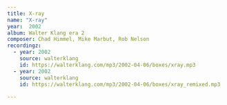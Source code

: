 ```yaml
---
title: X-ray
name: "X-ray"
year:  2002
album: Walter Klang era 2
composer: Chad Himmel, Mike Marbut, Rob Nelson
recordingz:
  - year: 2002
    source: walterklang
    id: https://walterklang.com/mp3/2002-04-06/boxes/xray.mp3
  - year: 2002
    source: walterklang
    id: https://walterklang.com/mp3/2002-04-06/boxes/xray_remixed.mp3
 
---
```



